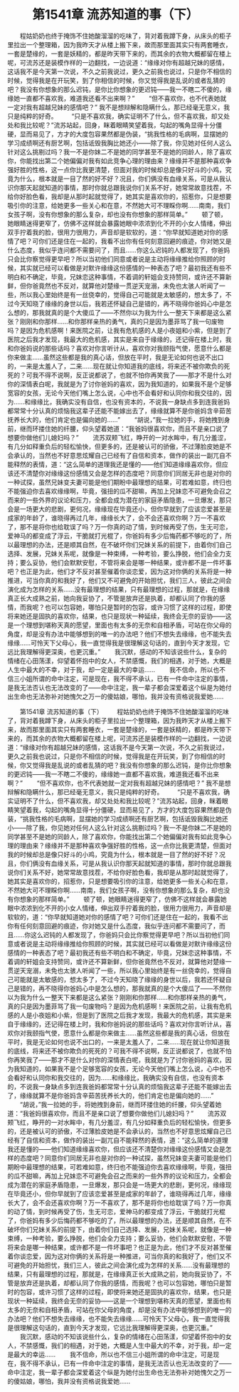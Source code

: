 # 　　第1541章 流苏知道的事（下）
　　程姑奶奶也终于掩饰不住她酸溜溜的吃味了，背对着我蹲下身，从床头的柜子里拉出一个整理箱，因为我昨天才从楼上搬下来，故而那里面其实只有两套睡衣，一套是楚缘的，一套是妖精的，都是昨天带下来的，而其余的衣物大概都留在楼上呢，可流苏还是装模作样的一边翻找，一边说道：“缘缘对你有超越兄妹的感情，这话我不是今天第一次说，不久之前我说过，更久之前我也说过，只是你不相信的时候，觉得我是在开玩笑，到了你相信的时候，你又觉得我是乱说的或者乱猜的吧？我没有你想象的那么迟钝，是你比你想象的更迟钝——我一不瞎二不傻的，缘缘她一直都不喜欢我，难道我还看不出来啊？”
　　“但不喜欢你，也不代表她就一定对我有超越兄妹的感情吧？” 我不是想辩解和隐瞒什么，那已经毫无意义，我只是纯粹的好奇。
　　“只是不喜欢我，确实证明不了什么，但不喜欢我，却又处处和我比较呢？”流苏站起，回身，眯着眼睛笑望着我，勾起的嘴角显得十分僵硬，显而易见了，方才的大度包容果然都是伪装，“挑我性格的毛病啊，显摆她的学习成绩啊还有厨艺啊，包括诋毁我胸比她还小——除了我，你见她对任何人这么针对这么挑剔过吗？我一不是你妹二不是她的同学甚至不是她的同龄人，除了喜欢你，你能找出第二个她偏偏对我有如此竞争心理的理由来？缘缘并不是那种喜欢争强好胜的性格，这一点你比我更清楚，但面对我的时候却总是像只好斗的小鸡，究竟为什么，根本就是一目了然的好不好？况且，你们俩没有血缘关系，可是从我认识你那天起就知道的事情，那时你就总跟我说你们关系不好，她常常故意找茬，不给你好脸色看，我却是从那时起就觉得了，她其实是喜欢你的，招惹你，只是想要吸引你的注意，给她更多一些关心和在意，不然她大可不理睬你啊……南南，我们女孩子啊，没有你想象的那么复杂，却也没有你想象的那样简单。”
　　顿了顿，她眼睛迷得更窄了，仿佛不这样就会暴露她眼中浓浓到化不开的小女人情绪，伸出双手拧着我的脸，很用力很用力，声音却是软软的，道：“你早就知道她对你的感情了吧？可你们还是住在一起的，我看不出你有任何刻意回避的痕迹，你对她又是什么态度，我似乎连问都不需要问了，而且……你这么迟钝的人都发现了，你爸妈只会比你察觉得更早吧？所以当初他们同意或者说是主动将缘缘推给你照顾的时候，其实就已经可以看做是对默许缘缘这份感情的一种表态了吧？最初我还有些不明白和不确定，毕竟，兄妹恋这种事情，不着调的轩姐会支持赞同，或许还不算新鲜，但你爸竟然也不反对，就算他对楚缘一贯逆天宠溺，未免也太骇人听闻了一些，所以我心里始终是有一丝侥幸的，觉得自己可能就是太敏感的，想太多了，不过今天知晓了缘缘的身世以后，我若还怀疑自己是错的，再不晓得你爸妈心中是怎么想的，那我就真的是个大傻瓜了——不然你以为我为什么一整天下来都是这么紧张？刚刚和你那样……和你那样亲热的勇气，真的只是因为墨菲骂了我一句废物吗？是因为危机感啊！来医院之前，让我有危机感的人是小夜姐和小紫，但是到了医院之后我才发现，我最大的危机感，其实是来自于缘缘的，还记得在楼上时，我和你爸妈说的那些话吗？喜欢对你言听计从，喜欢你对我颐指气使，愿意什么都是你来做主……虽然这些都是我的真心话，但放在平时，我是无论如何也说不出口的，一来是太羞人了，二来……现在就让你知道我的底线，将来还不被你欺负的死死的？可我不得不说啊，反正说都说了，也就不怕你再笑我了——那才不是什么对你的深情表白呢，我就是为了讨你爸妈的喜欢，因为我知道的，如果我不是个足够宽容的女孩，无论今天他们嘴上怎么说，心中也不会看好和认同你和我交往的，因为……和缘缘比，我确实没有自信，也没有资本的，不说我一身缺点多到连我爸妈都常常十分认真的烦恼我这辈子还能不能嫁出去了，缘缘就算不是你爸妈含辛茹苦抚养长大的，他们肯定也是偏向她的……”
　　“胡说，”我一拉她的手，将她拽到身前，继而环搂住她的纤腰，仰头望着她道：“我爸妈很喜欢你，而且不是亲口说了想要你做他们儿媳妇吗？”
　　流苏双颊飞红，睁开的一对水眸中，有几分羞涩，有几分如释重负后的轻松愉快，但更多的，还是被认可的骄傲，不过薄脸皮她是不会承认的，当然也不好意思炫耀自己已经有了自信和资本，做作的装出一副兀自不能释然的表情，道：“这么简单的道理我还是懂的——他们知道缘缘喜欢你，但应该还不清楚你对缘缘这份感情又会是怎样的态度吧？同意你们同居无非也是对你的一种试探，虽然兄妹变夫妻可能是他们期盼中最理想的结果，可若难如意，终归也不能强迫你去喜欢缘缘啊，毕竟，强扭的瓜不甜嘛，再加上兄妹恋不可避免会召之而来的一些外界的议论和压力，全都会成为潜在的家庭矛盾隐患，一旦爆发，那只会是一场更大的悲剧，更何况，缘缘现在毕竟还小，但你早就到了应该恋爱甚至是成家的年龄了，谁晓得再过几年，缘缘长大了，会不会还喜欢你啊？万一不喜欢了，那不是将你也给耽误了吗？万一你真的动了情，到时候再受了伤，生无可恋，爱神马的都变成了浮云，干脆就打光棍了，你爸妈有多少后悔药都不够吃的了，所以最理想的办法，还是顺其自然，在不破坏你们兄妹关系的前提下，由着你们自己选择、发展，兄妹关系呢，就像是一种束缚，一种考验，要么挣脱，他们会全力支持；要么妥协，他们会默默安慰，不管将来会是哪一种结果，或许都不是一件坏事吧？也正是为此，他们才不反对甚至催着你谈恋爱，因为这对你俩的关系将是一种推进，可当你真的和我好了，他们又不可避免的开始担忧，我们三人，彼此之间会演化成为怎样的关系……没有最理想的结果，只有最理想的过程，那就是，在缘缘真正长大成熟之前，她向我妥协了，不管是放弃还是执着，却都认同了你我的感情，而我呢？也可以包容她，哪怕只是暂时的包容，或许习惯了这样的过程，即使将来她还是固执的喜欢你，结果，也只是现状一种延续，我终会无奈的妥协——这是一个理想到堪称天真的愿望，里面也有太多的无奈和自相矛盾，可站在你父母的角度，却是没有办法中能够想到的唯一的办法吧？他们不想失去缘缘，也不能失去缘缘……可怜天下父母心，我一直觉得我是很理解这句话的，直到今天才发现，它远比我理解得更深奥，也更沉重。”
　　我沉默，感动的不知该说些什么，复杂的情绪在心田荡漾，仰望着怀抱中的女人，不禁感慨，我们的相遇，对于她，大概是人生中最大的不幸，对于我，却一定是最大的幸运……
　　我不信命，所以也不信三小姐所谓的命中注定，可是现在，我不得不承认，已有一件命中注定的事情，是我无法否认也无法改变的了——命中注定，我一辈子都会深爱着这个纵是为她付出生命也无法弥补对她愧欠之万一的傻姑娘，哪怕，我并没有资格说我爱她……

　　第1541章 流苏知道的事（下）
　　程姑奶奶也终于掩饰不住她酸溜溜的吃味了，背对着我蹲下身，从床头的柜子里拉出一个整理箱，因为我昨天才从楼上搬下来，故而那里面其实只有两套睡衣，一套是楚缘的，一套是妖精的，都是昨天带下来的，而其余的衣物大概都留在楼上呢，可流苏还是装模作样的一边翻找，一边说道：“缘缘对你有超越兄妹的感情，这话我不是今天第一次说，不久之前我说过，更久之前我也说过，只是你不相信的时候，觉得我是在开玩笑，到了你相信的时候，你又觉得我是乱说的或者乱猜的吧？我没有你想象的那么迟钝，是你比你想象的更迟钝——我一不瞎二不傻的，缘缘她一直都不喜欢我，难道我还看不出来啊？”
　　“但不喜欢你，也不代表她就一定对我有超越兄妹的感情吧？” 我不是想辩解和隐瞒什么，那已经毫无意义，我只是纯粹的好奇。
　　“只是不喜欢我，确实证明不了什么，但不喜欢我，却又处处和我比较呢？”流苏站起，回身，眯着眼睛笑望着我，勾起的嘴角显得十分僵硬，显而易见了，方才的大度包容果然都是伪装，“挑我性格的毛病啊，显摆她的学习成绩啊还有厨艺啊，包括诋毁我胸比她还小——除了我，你见她对任何人这么针对这么挑剔过吗？我一不是你妹二不是她的同学甚至不是她的同龄人，除了喜欢你，你能找出第二个她偏偏对我有如此竞争心理的理由来？缘缘并不是那种喜欢争强好胜的性格，这一点你比我更清楚，但面对我的时候却总是像只好斗的小鸡，究竟为什么，根本就是一目了然的好不好？况且，你们俩没有血缘关系，可是从我认识你那天起就知道的事情，那时你就总跟我说你们关系不好，她常常故意找茬，不给你好脸色看，我却是从那时起就觉得了，她其实是喜欢你的，招惹你，只是想要吸引你的注意，给她更多一些关心和在意，不然她大可不理睬你啊……南南，我们女孩子啊，没有你想象的那么复杂，却也没有你想象的那样简单。”
　　顿了顿，她眼睛迷得更窄了，仿佛不这样就会暴露她眼中浓浓到化不开的小女人情绪，伸出双手拧着我的脸，很用力很用力，声音却是软软的，道：“你早就知道她对你的感情了吧？可你们还是住在一起的，我看不出你有任何刻意回避的痕迹，你对她又是什么态度，我似乎连问都不需要问了，而且……你这么迟钝的人都发现了，你爸妈只会比你察觉得更早吧？所以当初他们同意或者说是主动将缘缘推给你照顾的时候，其实就已经可以看做是对默许缘缘这份感情的一种表态了吧？最初我还有些不明白和不确定，毕竟，兄妹恋这种事情，不着调的轩姐会支持赞同，或许还不算新鲜，但你爸竟然也不反对，就算他对楚缘一贯逆天宠溺，未免也太骇人听闻了一些，所以我心里始终是有一丝侥幸的，觉得自己可能就是太敏感的，想太多了，不过今天知晓了缘缘的身世以后，我若还怀疑自己是错的，再不晓得你爸妈心中是怎么想的，那我就真的是个大傻瓜了——不然你以为我为什么一整天下来都是这么紧张？刚刚和你那样……和你那样亲热的勇气，真的只是因为墨菲骂了我一句废物吗？是因为危机感啊！来医院之前，让我有危机感的人是小夜姐和小紫，但是到了医院之后我才发现，我最大的危机感，其实是来自于缘缘的，还记得在楼上时，我和你爸妈说的那些话吗？喜欢对你言听计从，喜欢你对我颐指气使，愿意什么都是你来做主……虽然这些都是我的真心话，但放在平时，我是无论如何也说不出口的，一来是太羞人了，二来……现在就让你知道我的底线，将来还不被你欺负的死死的？可我不得不说啊，反正说都说了，也就不怕你再笑我了——那才不是什么对你的深情表白呢，我就是为了讨你爸妈的喜欢，因为我知道的，如果我不是个足够宽容的女孩，无论今天他们嘴上怎么说，心中也不会看好和认同你和我交往的，因为……和缘缘比，我确实没有自信，也没有资本的，不说我一身缺点多到连我爸妈都常常十分认真的烦恼我这辈子还能不能嫁出去了，缘缘就算不是你爸妈含辛茹苦抚养长大的，他们肯定也是偏向她的……”
　　“胡说，”我一拉她的手，将她拽到身前，继而环搂住她的纤腰，仰头望着她道：“我爸妈很喜欢你，而且不是亲口说了想要你做他们儿媳妇吗？”
　　流苏双颊飞红，睁开的一对水眸中，有几分羞涩，有几分如释重负后的轻松愉快，但更多的，还是被认可的骄傲，不过薄脸皮她是不会承认的，当然也不好意思炫耀自己已经有了自信和资本，做作的装出一副兀自不能释然的表情，道：“这么简单的道理我还是懂的——他们知道缘缘喜欢你，但应该还不清楚你对缘缘这份感情又会是怎样的态度吧？同意你们同居无非也是对你的一种试探，虽然兄妹变夫妻可能是他们期盼中最理想的结果，可若难如意，终归也不能强迫你去喜欢缘缘啊，毕竟，强扭的瓜不甜嘛，再加上兄妹恋不可避免会召之而来的一些外界的议论和压力，全都会成为潜在的家庭矛盾隐患，一旦爆发，那只会是一场更大的悲剧，更何况，缘缘现在毕竟还小，但你早就到了应该恋爱甚至是成家的年龄了，谁晓得再过几年，缘缘长大了，会不会还喜欢你啊？万一不喜欢了，那不是将你也给耽误了吗？万一你真的动了情，到时候再受了伤，生无可恋，爱神马的都变成了浮云，干脆就打光棍了，你爸妈有多少后悔药都不够吃的了，所以最理想的办法，还是顺其自然，在不破坏你们兄妹关系的前提下，由着你们自己选择、发展，兄妹关系呢，就像是一种束缚，一种考验，要么挣脱，他们会全力支持；要么妥协，他们会默默安慰，不管将来会是哪一种结果，或许都不是一件坏事吧？也正是为此，他们才不反对甚至催着你谈恋爱，因为这对你俩的关系将是一种推进，可当你真的和我好了，他们又不可避免的开始担忧，我们三人，彼此之间会演化成为怎样的关系……没有最理想的结果，只有最理想的过程，那就是，在缘缘真正长大成熟之前，她向我妥协了，不管是放弃还是执着，却都认同了你我的感情，而我呢？也可以包容她，哪怕只是暂时的包容，或许习惯了这样的过程，即使将来她还是固执的喜欢你，结果，也只是现状一种延续，我终会无奈的妥协——这是一个理想到堪称天真的愿望，里面也有太多的无奈和自相矛盾，可站在你父母的角度，却是没有办法中能够想到的唯一的办法吧？他们不想失去缘缘，也不能失去缘缘……可怜天下父母心，我一直觉得我是很理解这句话的，直到今天才发现，它远比我理解得更深奥，也更沉重。”
　　我沉默，感动的不知该说些什么，复杂的情绪在心田荡漾，仰望着怀抱中的女人，不禁感慨，我们的相遇，对于她，大概是人生中最大的不幸，对于我，却一定是最大的幸运……
　　我不信命，所以也不信三小姐所谓的命中注定，可是现在，我不得不承认，已有一件命中注定的事情，是我无法否认也无法改变的了——命中注定，我一辈子都会深爱着这个纵是为她付出生命也无法弥补对她愧欠之万一的傻姑娘，哪怕，我并没有资格说我爱她……
